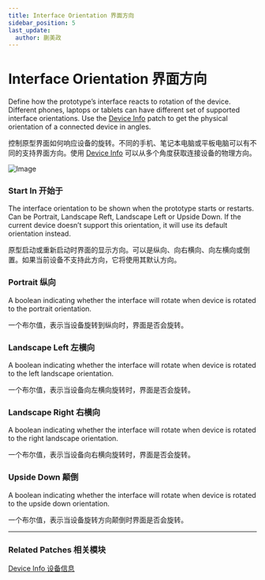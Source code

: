 ```yaml
---
title: Interface Orientation 界面方向
sidebar_position: 5
last_update:
  author: 蒯美政
---
```


# Interface Orientation 界面方向

Define how the prototype’s interface reacts to rotation of the device. Different phones, laptops or tablets can have different set of supported interface orientations. Use the [Device Info](./Device%20Info.md) patch to get the physical orientation of a connected device in angles.

控制原型界面如何响应设备的旋转。不同的手机、笔记本电脑或平板电脑可以有不同的支持界面方向。使用 [Device Info](./Device%20Info.md) 可以从多个角度获取连接设备的物理方向。

![Image](./../../../static/img/docs/Device/interface-orientation.png)

### Start In 开始于

The interface orientation to be shown when the prototype starts or restarts. Can be Portrait, Landscape Reft, Landscape Left or Upside Down. If the current device doesn’t support this orientation, it will use its default orientation instead.

原型启动或重新启动时界面的显示方向。可以是纵向、向右横向、向左横向或倒置。如果当前设备不支持此方向，它将使用其默认方向。

### Portrait 纵向

A boolean indicating whether the interface will rotate when device is rotated to the portrait orientation.

一个布尔值，表示当设备旋转到纵向时，界面是否会旋转。

### Landscape Left 左横向

A boolean indicating whether the interface will rotate when device is rotated to the left landscape orientation.

一个布尔值，表示当设备向左横向旋转时，界面是否会旋转。

### Landscape Right 右横向

A boolean indicating whether the interface will rotate when device is rotated to the right landscape orientation.

一个布尔值，表示当设备向右横向旋转时，界面是否会旋转。

### Upside Down 颠倒

A boolean indicating whether the interface will rotate when device is rotated to the upside down orientation.

一个布尔值，表示当设备旋转方向颠倒时界面是否会旋转。

------

### Related Patches 相关模块

[Device Info 设备信息](./Device%20Info.md)
